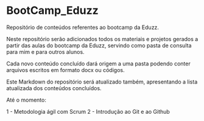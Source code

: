 # BootCamp_Eduzz

Repositório de conteúdos referentes ao bootcamp da Eduzz.


Neste repositório serão adicionados todos os materiais e projetos gerados a partir das aulas do bootcamp da Eduzz, servindo como pasta de consulta para mim e para outros alunos.



Cada novo conteúdo concluído dará origem a uma pasta podendo conter arquivos escritos em formato docx ou códigos.

Este Markdown do repositório será atualizado também, apresentando a lista atualizada dos conteúdos concluídos.

Até o momento:

  1 - Metodologia ágil com Scrum
  2 - Introdução ao Git e ao Github
